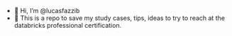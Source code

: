 - 👋 Hi, I’m @lucasfazzib
- 👀 This is a repo to save my study cases, tips, ideas to try to reach at the databricks professional certification.


